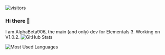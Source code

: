 ![visitors](https://visitor-badge.laobi.icu/badge?page_id=AlphaBeta906.AlphaBeta906)
### Hi there 👋

I am AlphaBeta906, the main (and only) dev for Elementals 3. Working on V1.0.2.
![GitHub Stats](https://github-readme-stats.vercel.app/api?username=AlphaBeta906&show_icons=true&theme=radical)

![Most Used Languages](https://gh-readme-stats.krish-the-dev.vercel.app/api/top-langs/?username=AlphaBeta906&show_icons=true&theme=radical&layout=compact)
